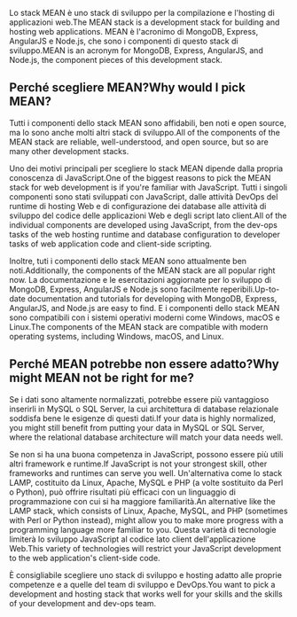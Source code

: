 <span data-ttu-id="e2720-101">Lo stack MEAN è uno stack di sviluppo per la compilazione e l'hosting di applicazioni web.</span><span class="sxs-lookup"><span data-stu-id="e2720-101">The MEAN stack is a development stack for building and hosting web applications.</span></span> <span data-ttu-id="e2720-102">MEAN è l'acronimo di MongoDB, Express, AngularJS e Node.js, che sono i componenti di questo stack di sviluppo.</span><span class="sxs-lookup"><span data-stu-id="e2720-102">MEAN is an acronym for MongoDB, Express, AngularJS, and Node.js, the component pieces of this development stack.</span></span>

## <a name="why-would-i-pick-mean"></a><span data-ttu-id="e2720-103">Perché scegliere MEAN?</span><span class="sxs-lookup"><span data-stu-id="e2720-103">Why would I pick MEAN?</span></span>

<span data-ttu-id="e2720-104">Tutti i componenti dello stack MEAN sono affidabili, ben noti e open source, ma lo sono anche molti altri stack di sviluppo.</span><span class="sxs-lookup"><span data-stu-id="e2720-104">All of the components of the MEAN stack are reliable, well-understood, and open source, but so are many other development stacks.</span></span> 

<span data-ttu-id="e2720-105">Uno dei motivi principali per scegliere lo stack MEAN dipende dalla propria conoscenza di JavaScript.</span><span class="sxs-lookup"><span data-stu-id="e2720-105">One of the biggest reasons to pick the MEAN stack for web development is if you're familiar with JavaScript.</span></span> <span data-ttu-id="e2720-106">Tutti i singoli componenti sono stati sviluppati con JavaScript, dalle attività DevOps del runtime di hosting Web e di configurazione dei database alle attività di sviluppo del codice delle applicazioni Web e degli script lato client.</span><span class="sxs-lookup"><span data-stu-id="e2720-106">All of the individual components are developed using JavaScript, from the dev-ops tasks of the web hosting runtime and database configuration to developer tasks of web application code and client-side scripting.</span></span>

<span data-ttu-id="e2720-107">Inoltre, tuti i componenti dello stack MEAN sono attualmente ben noti.</span><span class="sxs-lookup"><span data-stu-id="e2720-107">Additionally, the components of the MEAN stack are all popular right now.</span></span> <span data-ttu-id="e2720-108">La documentazione e le esercitazioni aggiornate per lo sviluppo di MongoDB, Express, AngularJS e Node.js sono facilmente reperibili.</span><span class="sxs-lookup"><span data-stu-id="e2720-108">Up-to-date documentation and tutorials for developing with MongoDB, Express, AngularJS, and Node.js are easy to find.</span></span> <span data-ttu-id="e2720-109">E i componenti dello stack MEAN sono compatibili con i sistemi operativi moderni come Windows, macOS e Linux.</span><span class="sxs-lookup"><span data-stu-id="e2720-109">The components of the MEAN stack are compatible with modern operating systems, including Windows, macOS, and Linux.</span></span>

## <a name="why-might-mean-not-be-right-for-me"></a><span data-ttu-id="e2720-110">Perché MEAN potrebbe non essere adatto?</span><span class="sxs-lookup"><span data-stu-id="e2720-110">Why might MEAN not be right for me?</span></span>

<span data-ttu-id="e2720-111">Se i dati sono altamente normalizzati, potrebbe essere più vantaggioso inserirli in MySQL o SQL Server, la cui architettura di database relazionale soddisfa bene le esigenze di questi dati.</span><span class="sxs-lookup"><span data-stu-id="e2720-111">If your data is highly normalized, you might still benefit from putting your data in MySQL or SQL Server, where the relational database architecture will match your data needs well.</span></span>

<span data-ttu-id="e2720-112">Se non si ha una buona competenza in JavaScript, possono essere più utili altri framework e runtime.</span><span class="sxs-lookup"><span data-stu-id="e2720-112">If JavaScript is not your strongest skill, other frameworks and runtimes can serve you well.</span></span> <span data-ttu-id="e2720-113">Un'alternativa come lo stack LAMP, costituito da Linux, Apache, MySQL e PHP (a volte sostituito da Perl o Python), può offrire risultati più efficaci con un linguaggio di programmazione con cui si ha maggiore familiarità.</span><span class="sxs-lookup"><span data-stu-id="e2720-113">An alternative like the LAMP stack, which consists of Linux, Apache, MySQL, and PHP (sometimes with Perl or Python instead), might allow you to make more progress with a programming language more familiar to you.</span></span> <span data-ttu-id="e2720-114">Questa varietà di tecnologie limiterà lo sviluppo JavaScript al codice lato client dell'applicazione Web.</span><span class="sxs-lookup"><span data-stu-id="e2720-114">This variety of technologies will restrict your JavaScript development to the web application's client-side code.</span></span>

<span data-ttu-id="e2720-115">È consigliabile scegliere uno stack di sviluppo e hosting adatto alle proprie competenze e a quelle del team di sviluppo e DevOps.</span><span class="sxs-lookup"><span data-stu-id="e2720-115">You want to pick a development and hosting stack that works well for your skills and the skills of your development and dev-ops team.</span></span>